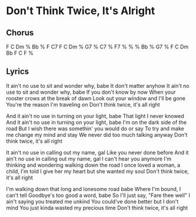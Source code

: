 # Don't Think Twice, It's Alright

## Chorus

F C Dm % Bb % F C7
F C Dm % G7 % C7 %
F7 % % % Bb % G7 %
F C Dm Bb F C F %


## Lyrics

It ain't no use to sit and wonder why, babe
It don't matter anyhow
It ain't no use to sit and wonder why, babe
If you don't know by now
When your rooster crows at the break of dawn
Look out your window and I'll be gone
You're the reason I'm traveling on
Don't think twice, it's all right

And it ain't no use in turning on your light, babe
That light I never knowed
And it ain't no use in turning on your light, babe
I'm on the dark side of the road
But I wish there was somethin' you would do or say
To try and make me change my mind and stay
We never did too much talking anyway
Don't think twice, it's all right

It ain't no use in calling out my name, gal
Like you never done before
And it ain't no use in calling out my name, gal
I can't hear you anymore
I'm thinking and wondering walking down the road
I once loved a woman, a child, I'm told
I give her my heart but she wanted my soul
Don't think twice, it's all right

I'm walking down that long and lonesome road babe
Where I'm bound, I can't tell
Goodbye's too good a word, babe
So I'll just say, "Fare thee well"
I ain't saying you treated me unkind
You could've done better but I don't mind
You just kinda wasted my precious time
Don't think twice, it's all right